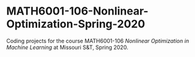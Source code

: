 # MATH6001-106-Nonlinear-Optimization-Spring-2020

Coding projects for the course MATH6001-106 <i>Nonlinear Optimization in Machine Learning</i> at Missouri S&T, Spring 2020.
